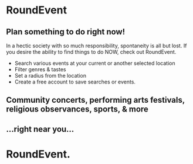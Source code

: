 # RoundEvent

## Plan something to do right now!

In a hectic society with so much responsibility, spontaneity is all but lost.
If you desire the ability to find things to do NOW, check out RoundEvent. 

  - Search various events at your current or another selected location 
  - Filter genres & tastes
  - Set a radius from the location
  - Create a free account to save searches or events.

## Community concerts, performing arts festivals, religious observances, sports, & more
## …right near you…
# RoundEvent. 
